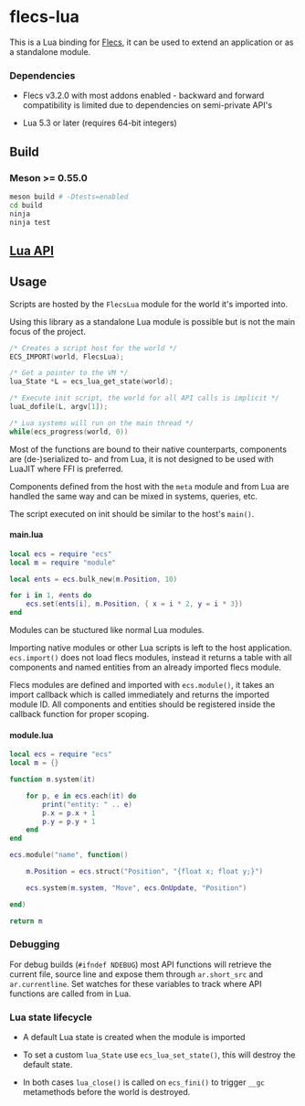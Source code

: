 # flecs-lua

This is a Lua binding for [Flecs](https://github.com/SanderMertens/flecs),
it can be used to extend an application or as a standalone module.

### Dependencies

* Flecs v3.2.0 with most addons enabled - backward and forward compatibility is limited due to dependencies on semi-private API's

* Lua 5.3 or later (requires 64-bit integers)

## Build

### Meson >= 0.55.0

```bash
meson build # -Dtests=enabled
cd build
ninja
ninja test
```

## [Lua API](ecs.lua)

## Usage

Scripts are hosted by the `FlecsLua` module for the world it's imported into.

Using this library as a standalone Lua module is possible but is not the main focus of the project.

```c
/* Creates a script host for the world */
ECS_IMPORT(world, FlecsLua);

/* Get a pointer to the VM */
lua_State *L = ecs_lua_get_state(world);

/* Execute init script, the world for all API calls is implicit */
luaL_dofile(L, argv[1]);

/* Lua systems will run on the main thread */
while(ecs_progress(world, 0))
```

Most of the functions are bound to their native counterparts,
components are (de-)serialized to- and from Lua, it is not designed
to be used with LuaJIT where FFI is preferred.

Components defined from the host with the `meta` module and from Lua are
handled the same way and can be mixed in systems, queries, etc.

The script executed on init should be similar to the host's `main()`.

#### **main.lua**

```lua
local ecs = require "ecs"
local m = require "module"

local ents = ecs.bulk_new(m.Position, 10)

for i in 1, #ents do
    ecs.set(ents[i], m.Position, { x = i * 2, y = i * 3})
end
```

Modules can be stuctured like normal Lua modules.

Importing native modules or other Lua scripts is left to the host application.
`ecs.import()` does not load flecs modules, instead it returns a table with
all components and named entities from an already imported flecs module.

Flecs modules are defined and imported with `ecs.module()`,
it takes an import callback which is called immediately and returns the imported module ID.
All components and entities should be registered inside the callback function for proper scoping.

#### **module.lua**

```lua
local ecs = require "ecs"
local m = {}

function m.system(it)

    for p, e in ecs.each(it) do
        print("entity: " .. e)
        p.x = p.x + 1
        p.y = p.y + 1
    end
end

ecs.module("name", function()

    m.Position = ecs.struct("Position", "{float x; float y;}")

    ecs.system(m.system, "Move", ecs.OnUpdate, "Position")

end)

return m
```

### Debugging

For debug builds (`#ifndef NDEBUG`) most API functions will retrieve the current file,
source line and expose them through `ar.short_src` and `ar.currentline`.
Set watches for these variables to track where API functions are called from in Lua.

### Lua state lifecycle

* A default Lua state is created when the module is imported

* To set a custom `lua_State` use `ecs_lua_set_state()`, this will destroy the default state.

* In both cases `lua_close()` is called on `ecs_fini()`
to trigger `__gc` metamethods before the world is destroyed.

